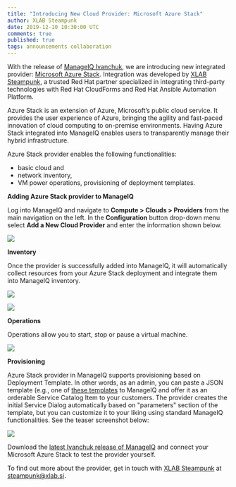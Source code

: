 ```yaml
---
title: "Introducing New Cloud Provider: Microsoft Azure Stack"
author: XLAB Steampunk
date: 2019-12-10 10:30:00 UTC
comments: true
published: true
tags: announcements collaboration
---
```


With the release of [ManageIQ
Ivanchuk](https://www.manageiq.org/blog/2019/09/manageiq-ivanchuk-ga-announcement/),
we are introducing new integrated provider: [Microsoft Azure
Stack](https://azure.microsoft.com/en-us/overview/azure-stack/). Integration
was developed by [XLAB Steampunk](https://steampunk.si/redhat-integrations/), a trusted Red Hat
partner specialized in integrating third-party technologies with Red Hat
CloudForms and Red Hat Ansible Automation Platform.

Azure Stack is an extension of Azure, Microsoft’s public cloud service. It
provides the user experience of Azure, bringing the agility and fast-paced
innovation of cloud computing to on-premise environments. Having Azure Stack
integrated into ManageIQ enables users to transparently manage their hybrid
infrastructure.

Azure Stack provider enables the following functionalities:
  * basic cloud and
  * network inventory,
  * VM power operations, provisioning of deployment templates.

**Adding Azure Stack provider to ManageIQ**

Log into ManageIQ and navigate to **Compute > Clouds > Providers** from the
main navigation on the left. In the **Configuration** button drop-down menu
select **Add a New Cloud Provider** and enter the information shown below.

![](/assets/images/blog/azure-stack-add-provider.png)

**Inventory**

Once the provider is successfully added into ManageIQ, it will automatically
collect resources from your Azure Stack deployment and integrate them into
ManageIQ inventory.

![](/assets/images/blog/azure-stack-provider-inventory.png)

![](/assets/images/blog/azure-stack-instance-details.png)

**Operations**

Operations allow you to start, stop or pause a virtual machine.

![](/assets/images/blog/azure-stack-instance-power-operations.png)

**Provisioning**

Azure Stack provider in ManageIQ supports provisioning based on Deployment
Template. In other words, as an admin, you can paste a JSON template (e.g., one
of [these templates](https://azure.microsoft.com/en-us/resources/templates/) to
ManageIQ and offer it as an orderable Service Catalog Item to your customers.
The provider creates the initial Service Dialog automatically based on
"parameters" section of the template, but you can customize it to your liking
using standard ManageIQ functionalities. See the teaser screenshot below:

![](/assets/images/blog/azure-stack-service-provisioning-dialog.png)

Download the [latest Ivanchuk release of
ManageIQ](https://www.manageiq.org/download/) and connect your Microsoft Azure
Stack to test the provider yourself.

To find out more about the provider, get in touch with [XLAB
Steampunk](https://steampunk.si/redhat-integrations/) at steampunk@xlab.si.
